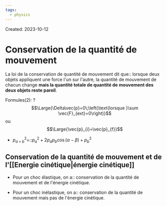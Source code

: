 ```yaml
---
tags:
  - physics
---
```

Created: 2023-10-12

# Conservation de la quantité de mouvement
La loi de la conservation de quantité de mouvement dit que:: lorsque deux objets appliquent une force l'un sur l'autre, la quantité de mouvement de chacun change **mais la quantité totale de quantité de mouvement des deux objets reste pareil**.
<!--SR:!2023-12-23,11,160-->

Formules(2):
?
$$\Large{\Delta\vec{p}=0\;\left(\text{lorsque }\sum \vec{F}_{ext}=0\right)}$$
ou
$$\Large{\vec{p}_{i}=\vec{p}_{f}}$$
<!--SR:!2023-12-18,26,210-->

- $p_{a+b}^{2}$=::$p_{a}^{2}+2p_{a}p_{b}\cos(\alpha-\beta)+p_{b}^{2}$
<!--SR:!2024-01-20,41,222-->

## Conservation de la quantité de mouvement et de l'[[Energie cinétique|énergie cinétique]]
- Pour un choc élastique, on a:: conservation de la quantité de mouvement et de l'énergie cinétique.
<!--SR:!2024-02-21,70,230-->
- Pour un choc inélastique, on a:: conservation de la quantité de mouvement mais pas de l'énergie cinétique.
<!--SR:!2023-12-20,37,230-->

